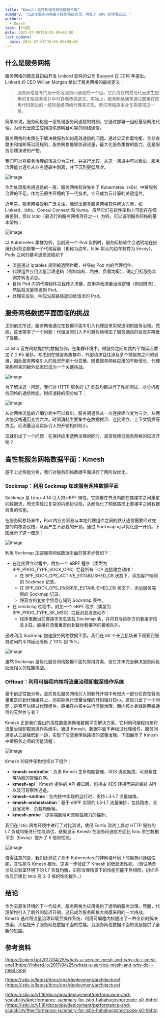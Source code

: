 ```yaml
---
title: "Kmesh：高性能服务网格数据平面"
summary: "无边车服务网格基于操作系统实现，降低了 60% 的转发延迟。"
authors:
  - Kmesh
tags: [介绍]
date: 2023-07-08T10:05:09+08:00
last_update:
  date: 2023-07-08T10:05:09+08:00
---
```


## 什么是服务网格

服务网格的概念最初由开发 Linkerd 软件的公司 Buoyant 在 2016 年提出。Linkerd 的 CEO Willian Morgan 给出了服务网格的最初定义：

> 服务网格是专门用于处理服务间通信的一个层。它负责在构成现代云原生应用的复杂服务拓扑中可靠地传递请求。实际上，服务网格通常通过部署在应用代码旁边的一组轻量级网络代理来实现，而应用程序本身无需感知这一层。

简单来说，服务网格是一层处理服务间通信的机制。它通过部署一组轻量级网络代理，为现代云原生应用提供透明且可靠的网络通信。

服务网格的本质在于解决微服务如何高效通信的问题。通过实现负载均衡、金丝雀路由和熔断等治理规则，服务网格能够协调流量，最大化服务集群的能力。这是服务治理演进的产物。

<!-- truncate -->

我们可以将服务治理的演进分为三代，并进行比较。从这一演进中可以看出，服务治理能力逐步从业务逻辑中剥离，并下沉到更低层次。

![image](images/servicemesh-evolution.png)

作为处理服务间通信的一层，服务网格有效弥补了 Kubernetes（k8s）中微服务治理的不足。作为云原生环境的下一代技术，它已成为云计算的关键组件。

近年来，服务网格受到广泛关注，涌现出诸多服务网格软件解决方案，如 Linkerd、Istio、Consul Connect 和 Kuma。虽然它们在软件架构上可能存在细微差别，但以 Istio（最流行的服务网格项目之一）为例，可以说明服务网格的基本架构：

![image](images/istio-arch.png)

以 Kubernetes 集群为例，当创建一个 Pod 实例时，服务网格软件会透明地在应用代码旁边部署一个代理容器（也称为边车，Istio 默认的边车软件为 Envoy）。Pods 之间的基本通信流程如下：

- 流量通过 iptables 规则被透明拦截，并导向 Pod 内的代理组件。
- 代理组件应用流量治理逻辑（例如熔断、路由、负载均衡），确定目标服务实例并转发消息。
- 目标 Pod 内的代理组件拦截传入流量，应用基础流量治理逻辑（例如限流），然后将流量转发到 Pod。
- 处理完成后，响应沿原路径返回给请求的 Pod。

## 服务网格数据平面面临的挑战

正如前文所述，服务网格通过在数据平面中引入代理层来实现透明的服务治理。然而，这也带来了一个问题：代理层的引入不可避免地增加了服务通信的延迟并降低了性能。

以 Istio 官方网站提供的数据为例，在集群环境中，微服务之间每跳的平均延迟增加了 2.65 毫秒。考虑到在微服务集群中，外部请求往往涉及多个微服务之间的调用，因此服务网格引入的延迟开销十分显著。随着服务网格应用的不断增长，代理架构带来的额外延迟已成为一个关键挑战。

![image](images/istio-performance.png)

为了解决这一问题，我们对 HTTP 服务的 L7 负载均衡进行了性能测试，以分析服务网格的通信性能。时间消耗的细分如下：

![image](images/istio-perf-analysis.png)

从对网格流量的详细分析中可以看出，服务间通信从一次连接建立变为三次，从两次协议栈遍历变为六次。时间消耗主要集中在数据拷贝、连接建立、上下文切换等方面，而流量治理实际引入的开销相对较小。

这就引出了一个问题：在保持应用透明治理的同时，是否能降低服务网格的延迟开销？

## 高性能服务网格数据平面：Kmesh

基于上述性能分析，我们对服务网格数据平面进行了两阶段优化。

### Sockmap：利用 Sockmap 加速服务网格数据平面

Sockmap 是 Linux 4.14 引入的 eBPF 特性，它能够在节点内部在套接字之间重定向数据流，而无需经过复杂的内核协议栈，从而优化了网络路径上套接字之间数据转发的性能。

在服务网格场景中，Pod 内业务容器与本地代理组件之间的默认通信需要经过完整的内核协议栈，从而产生不必要的开销。通过 Sockmap 可以优化这一开销。下图展示了这一概念：

![image](images/sockmap.png)

利用 Sockmap 加速服务网格数据平面的基本步骤如下：

- 在连接建立过程中，附加一个 eBPF 程序（类型为 BPF_PROG_TYPE_SOCK_OPS）拦截所有 TCP 连接建立动作：
  - 在 BPF_SOCK_OPS_ACTIVE_ESTABLISHED_CB 状态下，添加客户端侧的 Sockmap 记录。
  - 在 BPF_SOCK_OPS_PASSIVE_ESTABLISHED_CB 状态下，添加服务端侧的 Sockmap 记录。
  - 将双方的套接字信息存储到 Sockmap 表中。
- 在 sendmsg 过程中，附加一个 eBPF 程序（类型为 BPF_PROG_TYPE_SK_MSG）拦截消息发送动作：
  - 程序根据当前套接字信息查找 Sockmap 表，并将其与目标方的套接字信息关联，直接将流量重定向到目标套接字的接收队列。

通过利用 Sockmap 加速服务网格数据平面，我们在 60 个长连接场景下观察到服务访问的平均延迟降低了 10% 到 15%。

![image](images/sockmap-performance.png)

虽然 Sockmap 是优化服务网格数据平面的常用方案，但它并未完全解决服务网格延迟相关的性能挑战。

### Offload：利用可编程内核将流量治理卸载至操作系统

基于前述性能分析，显而易见服务网格引入的额外开销中有很大一部分花费在将流量重定向到代理组件上，而实际执行流量治理的开销相对较小。这就引出了一个问题：是否可以绕过代理组件，直接在内核中进行流量治理，而内核本身就是网络通信的天然参与者？

Kmesh 正是我们提出的高性能服务网格数据平面解决方案，它利用可编程内核将流量治理卸载到操作系统中。通过 Kmesh，数据平面不再经过代理组件，服务间通信从三跳降低到一跳，实现了沿流量传输路径的流量治理。下图展示了 Kmesh 中微服务之间的流量流程：

![image](images/istio-kmesh-datapath-compare.png)

Kmesh 的软件架构包括以下组件：

- **kmesh-controller**：负责 Kmesh 生命周期管理、XDS 协议集成、可观察性等功能的管理程序。
- **kmesh-api**：Kmesh 提供的 API 接口层，包括由 XDS 转换而来的编排 API 以及可观察性通道。
- **kmesh-runtime**：在内核中实现的运行时，支持 L3-L7 流量编排。
- **kmesh-orchestration**：基于 eBPF 实现的 L3-L7 流量编排，包括路由、金丝雀发布、负载均衡等。
- **kmesh-probe**：提供端到端可观察性能力的探针。

我们在 Istio 网格环境中进行了对比测试，使用 Fortio 测试工具对 HTTP 服务的 L7 负载均衡进行性能测试，结果显示 Kmesh 在服务间通信方面比 Istio 原生数据平面（Envoy）提升了 5 倍的性能。

![image](images/kmesh-performance.png)

值得注意的是，我们还测试了基于 Kubernetes 的非网格环境下的服务间通信性能，其性能与 Kmesh 相当。这进一步验证了 Kmesh 的低延迟性能。（测试场景涉及实验室环境下的 L7 负载均衡，实际治理场景下的性能可能不尽相同，初步评估显示相比 Istio 有 2-3 倍的性能提升。）

## 结论

作为云原生环境的下一代技术，服务网格为应用提供了透明的服务治理。然而，代理架构引入了额外的延迟开销，这已成为服务网格大规模采用的一大挑战。Kmesh 通过将流量治理卸载至操作系统、利用可编程内核提出了一种全新的解决方案，大幅提升了服务网格数据平面的性能，为服务网格数据平面的发展提供了全新的思路。

## 参考资料

[https://linkerd.io/2017/04/25/whats-a-service-mesh-and-why-do-i-need-one](https://linkerd.io/2017/04/25/whats-a-service-mesh-and-why-do-i-need-one)

[https://istio.io/latest/docs/ops/deployment/architecture](https://istio.io/latest/docs/ops/deployment/architecture)

[https://istio.io/v1.16/docs/ops/deployment/performance-and-scalability/#performance-summary-for-istio-hahahugoshortcode-s0-hbhb](https://istio.io/v1.16/docs/ops/deployment/performance-and-scalability/#performance-summary-for-istio-hahahugoshortcode-s0-hbhb)
